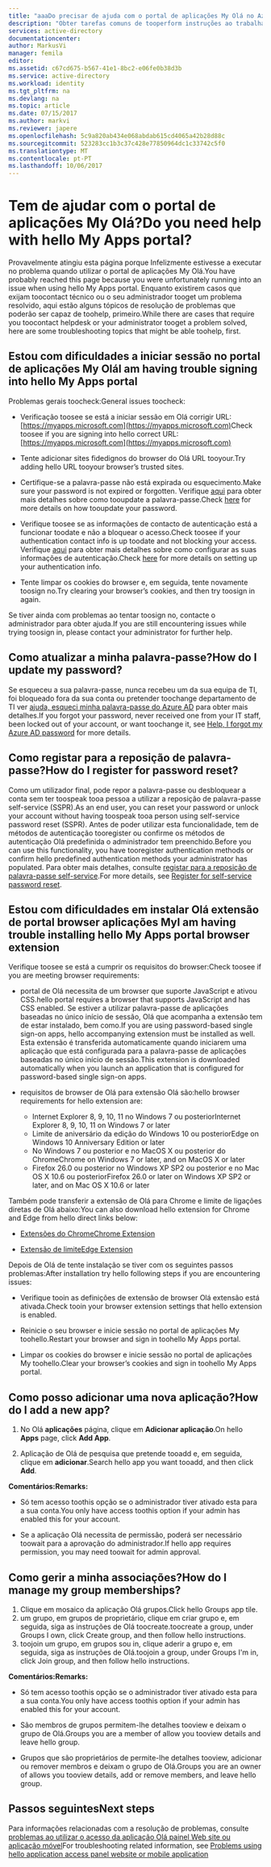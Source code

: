 ```yaml
---
title: "aaaDo precisar de ajuda com o portal de aplicações My Olá no Azure Active Directory | Microsoft Docs"
description: "Obter tarefas comuns de tooperform instruções ao trabalhar com o painel de acesso de Olá."
services: active-directory
documentationcenter: 
author: MarkusVi
manager: femila
editor: 
ms.assetid: c67cd675-b567-41e1-8bc2-e06fe0b38d3b
ms.service: active-directory
ms.workload: identity
ms.tgt_pltfrm: na
ms.devlang: na
ms.topic: article
ms.date: 07/15/2017
ms.author: markvi
ms.reviewer: japere
ms.openlocfilehash: 5c9a820ab434e068abdab615cd4065a42b28d88c
ms.sourcegitcommit: 523283cc1b3c37c428e77850964dc1c33742c5f0
ms.translationtype: MT
ms.contentlocale: pt-PT
ms.lasthandoff: 10/06/2017
---
```

# <a name="do-you-need-help-with-hello-my-apps-portal"></a><span data-ttu-id="790c9-103">Tem de ajudar com o portal de aplicações My Olá?</span><span class="sxs-lookup"><span data-stu-id="790c9-103">Do you need help with hello My Apps portal?</span></span>

<span data-ttu-id="790c9-104">Provavelmente atingiu esta página porque Infelizmente estivesse a executar no problema quando utilizar o portal de aplicações My Olá.</span><span class="sxs-lookup"><span data-stu-id="790c9-104">You have probably reached this page because you were unfortunately running into an issue when using hello My Apps portal.</span></span> <span data-ttu-id="790c9-105">Enquanto existirem casos que exijam toocontact técnico ou o seu administrador tooget um problema resolvido, aqui estão alguns tópicos de resolução de problemas que poderão ser capaz de toohelp, primeiro.</span><span class="sxs-lookup"><span data-stu-id="790c9-105">While there are cases that require you toocontact helpdesk or your administrator tooget a problem solved, here are some troubleshooting topics that might be able toohelp, first.</span></span>

## <a name="i-am-having-trouble-signing-into-hello-my-apps-portal"></a><span data-ttu-id="790c9-106">Estou com dificuldades a iniciar sessão no portal de aplicações My Olá</span><span class="sxs-lookup"><span data-stu-id="790c9-106">I am having trouble signing into hello My Apps portal</span></span>

<span data-ttu-id="790c9-107">Problemas gerais toocheck:</span><span class="sxs-lookup"><span data-stu-id="790c9-107">General issues toocheck:</span></span>

- <span data-ttu-id="790c9-108">Verificação toosee se está a iniciar sessão em Olá corrigir URL: [https://myapps.microsoft.com](https://myapps.microsoft.com)</span><span class="sxs-lookup"><span data-stu-id="790c9-108">Check toosee if you are signing into hello correct URL: [https://myapps.microsoft.com](https://myapps.microsoft.com)</span></span>

- <span data-ttu-id="790c9-109">Tente adicionar sites fidedignos do browser do Olá URL tooyour.</span><span class="sxs-lookup"><span data-stu-id="790c9-109">Try adding hello URL tooyour browser’s trusted sites.</span></span>

- <span data-ttu-id="790c9-110">Certifique-se a palavra-passe não está expirada ou esquecimento.</span><span class="sxs-lookup"><span data-stu-id="790c9-110">Make sure your password is not expired or forgotten.</span></span> <span data-ttu-id="790c9-111">Verifique [aqui](active-directory-passwords-update-your-own-password.md) para obter mais detalhes sobre como tooupdate a palavra-passe.</span><span class="sxs-lookup"><span data-stu-id="790c9-111">Check [here](active-directory-passwords-update-your-own-password.md) for more details on how tooupdate your password.</span></span>

- <span data-ttu-id="790c9-112">Verifique toosee se as informações de contacto de autenticação está a funcionar toodate e não a bloquear o acesso.</span><span class="sxs-lookup"><span data-stu-id="790c9-112">Check toosee if your authentication contact info is up toodate and not blocking your access.</span></span> <span data-ttu-id="790c9-113">Verifique [aqui](https://docs.microsoft.com/en-us/azure/multi-factor-authentication/end-user/multi-factor-authentication-end-user) para obter mais detalhes sobre como configurar as suas informações de autenticação.</span><span class="sxs-lookup"><span data-stu-id="790c9-113">Check [here](https://docs.microsoft.com/en-us/azure/multi-factor-authentication/end-user/multi-factor-authentication-end-user) for more details on setting up your authentication info.</span></span>

- <span data-ttu-id="790c9-114">Tente limpar os cookies do browser e, em seguida, tente novamente toosign no.</span><span class="sxs-lookup"><span data-stu-id="790c9-114">Try clearing your browser’s cookies, and then try toosign in again.</span></span>

<span data-ttu-id="790c9-115">Se tiver ainda com problemas ao tentar toosign no, contacte o administrador para obter ajuda.</span><span class="sxs-lookup"><span data-stu-id="790c9-115">If you are still encountering issues while trying toosign in, please contact your administrator for further help.</span></span>


## <a name="how-do-i-update-my-password"></a><span data-ttu-id="790c9-116">Como atualizar a minha palavra-passe?</span><span class="sxs-lookup"><span data-stu-id="790c9-116">How do I update my password?</span></span>

<span data-ttu-id="790c9-117">Se esqueceu a sua palavra-passe, nunca recebeu um da sua equipa de TI, foi bloqueado fora da sua conta ou pretender toochange departamento de TI ver [ajuda, esqueci minha palavra-passe do Azure AD](active-directory-passwords-update-your-own-password.md) para obter mais detalhes.</span><span class="sxs-lookup"><span data-stu-id="790c9-117">If you forgot your password, never received one from your IT staff, been locked out of your account, or want toochange it, see [Help, I forgot my Azure AD password](active-directory-passwords-update-your-own-password.md) for more details.</span></span>

## <a name="how-do-i-register-for-password-reset"></a><span data-ttu-id="790c9-118">Como registar para a reposição de palavra-passe?</span><span class="sxs-lookup"><span data-stu-id="790c9-118">How do I register for password reset?</span></span>

<span data-ttu-id="790c9-119">Como um utilizador final, pode repor a palavra-passe ou desbloquear a conta sem ter toospeak tooa pessoa a utilizar a reposição de palavra-passe self-service (SSPR).</span><span class="sxs-lookup"><span data-stu-id="790c9-119">As an end user, you can reset your password or unlock your account without having toospeak tooa person using self-service password reset (SSPR).</span></span> <span data-ttu-id="790c9-120">Antes de poder utilizar esta funcionalidade, tem de métodos de autenticação tooregister ou confirme os métodos de autenticação Olá predefinida o administrador tem preenchido.</span><span class="sxs-lookup"><span data-stu-id="790c9-120">Before you can use this functionality, you have tooregister authentication methods or confirm hello predefined authentication methods your administrator has populated.</span></span> <span data-ttu-id="790c9-121">Para obter mais detalhes, consulte [registar para a reposição de palavra-passe self-service](active-directory-passwords-reset-register.md).</span><span class="sxs-lookup"><span data-stu-id="790c9-121">For more details, see [Register for self-service password reset](active-directory-passwords-reset-register.md).</span></span>


## <a name="i-am-having-trouble-installing-hello-my-apps-portal-browser-extension"></a><span data-ttu-id="790c9-122">Estou com dificuldades em instalar Olá extensão de portal browser aplicações My</span><span class="sxs-lookup"><span data-stu-id="790c9-122">I am having trouble installing hello My Apps portal browser extension</span></span>

<span data-ttu-id="790c9-123">Verifique toosee se está a cumprir os requisitos do browser:</span><span class="sxs-lookup"><span data-stu-id="790c9-123">Check toosee if you are meeting browser requirements:</span></span>

- <span data-ttu-id="790c9-124">portal de Olá necessita de um browser que suporte JavaScript e ativou CSS.</span><span class="sxs-lookup"><span data-stu-id="790c9-124">hello portal requires a browser that supports JavaScript and has CSS enabled.</span></span> <span data-ttu-id="790c9-125">Se estiver a utilizar palavra-passe de aplicações baseadas no único início de sessão, Olá que acompanha a extensão tem de estar instalado, bem como.</span><span class="sxs-lookup"><span data-stu-id="790c9-125">If you are using password-based single sign-on apps, hello accompanying extension must be installed as well.</span></span> <span data-ttu-id="790c9-126">Esta extensão é transferida automaticamente quando iniciarem uma aplicação que está configurada para a palavra-passe de aplicações baseadas no único início de sessão.</span><span class="sxs-lookup"><span data-stu-id="790c9-126">This extension is downloaded automatically when you launch an application that is configured for password-based single sign-on apps.</span></span>

- <span data-ttu-id="790c9-127">requisitos de browser de Olá para extensão Olá são:</span><span class="sxs-lookup"><span data-stu-id="790c9-127">hello browser requirements for hello extension are:</span></span>
    - <span data-ttu-id="790c9-128">Internet Explorer 8, 9, 10, 11 no Windows 7 ou posterior</span><span class="sxs-lookup"><span data-stu-id="790c9-128">Internet Explorer 8, 9, 10, 11 on Windows 7 or later</span></span>
    - <span data-ttu-id="790c9-129">Limite de aniversário da edição do Windows 10 ou posterior</span><span class="sxs-lookup"><span data-stu-id="790c9-129">Edge on Windows 10 Anniversary Edition or later</span></span>
    - <span data-ttu-id="790c9-130">No Windows 7 ou posterior e no MacOS X ou posterior do Chrome</span><span class="sxs-lookup"><span data-stu-id="790c9-130">Chrome on Windows 7 or later, and on MacOS X or later</span></span>
    - <span data-ttu-id="790c9-131">Firefox 26.0 ou posterior no Windows XP SP2 ou posterior e no Mac OS X 10.6 ou posterior</span><span class="sxs-lookup"><span data-stu-id="790c9-131">Firefox 26.0 or later on Windows XP SP2 or later, and on Mac OS X 10.6 or later</span></span>

<span data-ttu-id="790c9-132">Também pode transferir a extensão de Olá para Chrome e limite de ligações diretas de Olá abaixo:</span><span class="sxs-lookup"><span data-stu-id="790c9-132">You can also download hello extension for Chrome and Edge from hello direct links below:</span></span>

- [<span data-ttu-id="790c9-133">Extensões do Chrome</span><span class="sxs-lookup"><span data-stu-id="790c9-133">Chrome Extension</span></span>](https://chrome.google.com/webstore/detail/access-panel-extension/ggjhpefgjjfobnfoldnjipclpcfbgbhl)

- [<span data-ttu-id="790c9-134">Extensão de limite</span><span class="sxs-lookup"><span data-stu-id="790c9-134">Edge Extension</span></span>](https://www.microsoft.com/store/apps/9pc9sckkzk84)

<span data-ttu-id="790c9-135">Depois de Olá de tente instalação se tiver com os seguintes passos problemas:</span><span class="sxs-lookup"><span data-stu-id="790c9-135">After installation try hello following steps if you are encountering issues:</span></span>

- <span data-ttu-id="790c9-136">Verifique tooin as definições de extensão de browser Olá extensão está ativada.</span><span class="sxs-lookup"><span data-stu-id="790c9-136">Check tooin your browser extension settings that hello extension is enabled.</span></span>

- <span data-ttu-id="790c9-137">Reinicie o seu browser e inicie sessão no portal de aplicações My toohello.</span><span class="sxs-lookup"><span data-stu-id="790c9-137">Restart your browser and sign in toohello My Apps portal.</span></span>

- <span data-ttu-id="790c9-138">Limpar os cookies do browser e inicie sessão no portal de aplicações My toohello.</span><span class="sxs-lookup"><span data-stu-id="790c9-138">Clear your browser’s cookies and sign in toohello My Apps portal.</span></span>

## <a name="how-do-i-add-a-new-app"></a><span data-ttu-id="790c9-139">Como posso adicionar uma nova aplicação?</span><span class="sxs-lookup"><span data-stu-id="790c9-139">How do I add a new app?</span></span>

1.  <span data-ttu-id="790c9-140">No Olá **aplicações** página, clique em **Adicionar aplicação**.</span><span class="sxs-lookup"><span data-stu-id="790c9-140">On hello **Apps** page, click **Add App**.</span></span>

2.  <span data-ttu-id="790c9-141">Aplicação de Olá de pesquisa que pretende tooadd e, em seguida, clique em **adicionar**.</span><span class="sxs-lookup"><span data-stu-id="790c9-141">Search hello app you want tooadd, and then click **Add**.</span></span>

<span data-ttu-id="790c9-142">**Comentários:**</span><span class="sxs-lookup"><span data-stu-id="790c9-142">**Remarks:**</span></span>

- <span data-ttu-id="790c9-143">Só tem acesso toothis opção se o administrador tiver ativado esta para a sua conta.</span><span class="sxs-lookup"><span data-stu-id="790c9-143">You only have access toothis option if your admin has enabled this for your account.</span></span>

- <span data-ttu-id="790c9-144">Se a aplicação Olá necessita de permissão, poderá ser necessário toowait para a aprovação do administrador.</span><span class="sxs-lookup"><span data-stu-id="790c9-144">If hello app requires permission, you may need toowait for admin approval.</span></span>


## <a name="how-do-i-manage-my-group-memberships"></a><span data-ttu-id="790c9-145">Como gerir a minha associações?</span><span class="sxs-lookup"><span data-stu-id="790c9-145">How do I manage my group memberships?</span></span>

1. <span data-ttu-id="790c9-146">Clique em mosaico da aplicação Olá grupos.</span><span class="sxs-lookup"><span data-stu-id="790c9-146">Click hello Groups app tile.</span></span> 
2. <span data-ttu-id="790c9-147">um grupo, em grupos de proprietário, clique em criar grupo e, em seguida, siga as instruções de Olá toocreate.</span><span class="sxs-lookup"><span data-stu-id="790c9-147">toocreate a group, under Groups I own, click Create group, and then follow hello instructions.</span></span>
3. <span data-ttu-id="790c9-148">toojoin um grupo, em grupos sou in, clique aderir a grupo e, em seguida, siga as instruções de Olá.</span><span class="sxs-lookup"><span data-stu-id="790c9-148">toojoin a group, under Groups I'm in, click Join group, and then follow hello instructions.</span></span>

<span data-ttu-id="790c9-149">**Comentários:**</span><span class="sxs-lookup"><span data-stu-id="790c9-149">**Remarks:**</span></span>

- <span data-ttu-id="790c9-150">Só tem acesso toothis opção se o administrador tiver ativado esta para a sua conta.</span><span class="sxs-lookup"><span data-stu-id="790c9-150">You only have access toothis option if your admin has enabled this for your account.</span></span>

- <span data-ttu-id="790c9-151">São membros de grupos permitem-lhe detalhes tooview e deixam o grupo de Olá.</span><span class="sxs-lookup"><span data-stu-id="790c9-151">Groups you are a member of allow you tooview details and leave hello group.</span></span>

- <span data-ttu-id="790c9-152">Grupos que são proprietários de permite-lhe detalhes tooview, adicionar ou remover membros e deixam o grupo de Olá.</span><span class="sxs-lookup"><span data-stu-id="790c9-152">Groups you are an owner of allows you tooview details, add or remove members, and leave hello group.</span></span>


## <a name="next-steps"></a><span data-ttu-id="790c9-153">Passos seguintes</span><span class="sxs-lookup"><span data-stu-id="790c9-153">Next steps</span></span>

<span data-ttu-id="790c9-154">Para informações relacionadas com a resolução de problemas, consulte [problemas ao utilizar o acesso da aplicação Olá painel Web site ou aplicação móvel](active-directory-application-access-panel-content-map.md)</span><span class="sxs-lookup"><span data-stu-id="790c9-154">For troubleshooting related information, see [Problems using hello application access panel website or mobile application](active-directory-application-access-panel-content-map.md)</span></span>

